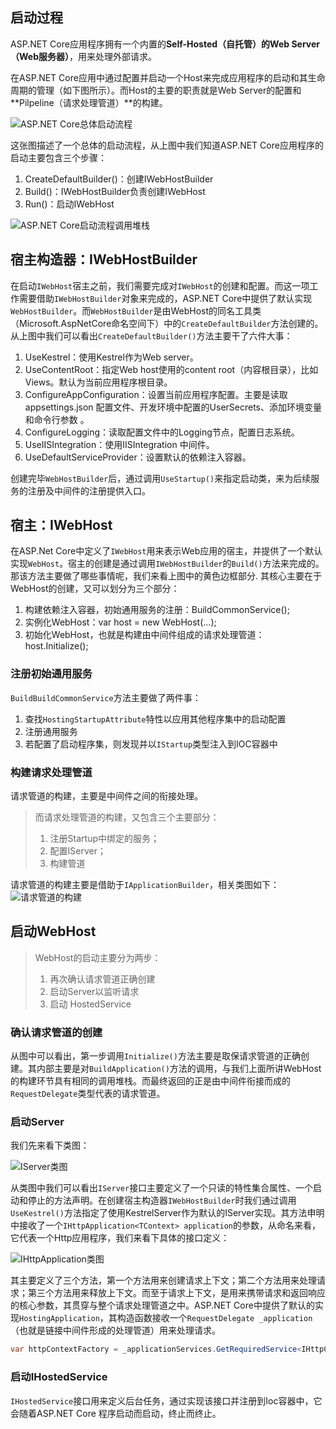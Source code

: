 ## 启动过程
ASP.NET Core应用程序拥有一个内置的**Self-Hosted（自托管）**的**Web Server（Web服务器）**，用来处理外部请求。

在ASP.NET Core应用中通过配置并启动一个Host来完成应用程序的启动和其生命周期的管理（如下图所示）。而Host的主要的职责就是Web Server的配置和**Pilpeline（请求处理管道）**的构建。

![ASP.NET Core总体启动流程](https://upload-images.jianshu.io/upload_images/2799767-5ecdfc52c288b66a.png?imageMogr2/auto-orient/strip%7CimageView2/2/w/1240)

这张图描述了一个总体的启动流程，从上图中我们知道ASP.NET Core应用程序的启动主要包含三个步骤：
1. CreateDefaultBuilder()：创建IWebHostBuilder
2. Build()：IWebHostBuilder负责创建IWebHost
3. Run()：启动IWebHost

 ![ASP.NET Core启动流程调用堆栈](https://upload-images.jianshu.io/upload_images/2799767-956a061437103079.png?imageMogr2/auto-orient/strip%7CimageView2/2/w/1240)

## 宿主构造器：IWebHostBuilder
在启动`IWebHost`宿主之前，我们需要完成对`IWebHost`的创建和配置。而这一项工作需要借助`IWebHostBuilder`对象来完成的，ASP.NET Core中提供了默认实现`WebHostBuilder`。而`WebHostBuilder`是由WebHost的同名工具类（Microsoft.AspNetCore命名空间下）中的`CreateDefaultBuilder`方法创建的。
从上图中我们可以看出`CreateDefaultBuilder()`方法主要干了六件大事：

1. UseKestrel：使用Kestrel作为Web server。
2. UseContentRoot：指定Web host使用的content root（内容根目录），比如Views。默认为当前应用程序根目录。
3. ConfigureAppConfiguration：设置当前应用程序配置。主要是读取 appsettings.json 配置文件、开发环境中配置的UserSecrets、添加环境变量和命令行参数 。
4. ConfigureLogging：读取配置文件中的Logging节点，配置日志系统。
5. UseIISIntegration：使用IISIntegration 中间件。
6. UseDefaultServiceProvider：设置默认的依赖注入容器。

创建完毕`WebHostBuilder`后，通过调用`UseStartup()`来指定启动类，来为后续服务的注册及中间件的注册提供入口。

## 宿主：IWebHost
在ASP.Net Core中定义了`IWebHost`用来表示Web应用的宿主，并提供了一个默认实现`WebHost`。宿主的创建是通过调用`IWebHostBuilder`的`Build()`方法来完成的。那该方法主要做了哪些事情呢，我们来看上图中的黄色边框部分.
其核心主要在于WebHost的创建，又可以划分为三个部分：

1. 构建依赖注入容器，初始通用服务的注册：BuildCommonService();
2. 实例化WebHost：var host = new WebHost(...);
3. 初始化WebHost，也就是构建由中间件组成的请求处理管道：host.Initialize();

### 注册初始通用服务

`BuildBuildCommonService`方法主要做了两件事：

1. 查找`HostingStartupAttribute`特性以应用其他程序集中的启动配置
2. 注册通用服务
3. 若配置了启动程序集，则发现并以`IStartup`类型注入到IOC容器中

### 构建请求处理管道

请求管道的构建，主要是中间件之间的衔接处理。

> 而请求处理管道的构建，又包含三个主要部分：
> 
> 1. 注册Startup中绑定的服务；
> 2. 配置IServer；
> 3. 构建管道

请求管道的构建主要是借助于`IApplicationBuilder`，相关类图如下：  
![请求管道的构建](https://upload-images.jianshu.io/upload_images/2799767-b4bced8e49659acd.png?imageMogr2/auto-orient/strip%7CimageView2/2/w/1240)

## 启动WebHost

> WebHost的启动主要分为两步：
> 
> 1. 再次确认请求管道正确创建
> 2. 启动Server以监听请求
> 3. 启动 HostedService

### 确认请求管道的创建

从图中可以看出，第一步调用`Initialize()`方法主要是取保请求管道的正确创建。其内部主要是对`BuildApplication()`方法的调用，与我们上面所讲WebHost的构建环节具有相同的调用堆栈。而最终返回的正是由中间件衔接而成的`RequestDelegate`类型代表的请求管道。

### 启动Server

我们先来看下类图：

![IServer类图](https://upload-images.jianshu.io/upload_images/2799767-311fe9a2b753718d.png?imageMogr2/auto-orient/strip%7CimageView2/2/w/1240)

从类图中我们可以看出`IServer`接口主要定义了一个只读的特性集合属性、一个启动和停止的方法声明。在创建宿主构造器`IWebHostBuilder`时我们通过调用`UseKestrel()`方法指定了使用KestrelServer作为默认的IServer实现。其方法申明中接收了一个`IHttpApplication<TContext> application`的参数，从命名来看，它代表一个Http应用程序，我们来看下具体的接口定义：

![IHttpApplication类图](https://upload-images.jianshu.io/upload_images/2799767-ec6da9b7c1a03061.png?imageMogr2/auto-orient/strip%7CimageView2/2/w/1240)

其主要定义了三个方法，第一个方法用来创建请求上下文；第二个方法用来处理请求；第三个方法用来释放上下文。而至于请求上下文，是用来携带请求和返回响应的核心参数，其贯穿与整个请求处理管道之中。ASP.NET Core中提供了默认的实现`HostingApplication`，其构造函数接收一个`RequestDelegate _application`（也就是链接中间件形成的处理管道）用来处理请求。

```csharp
var httpContextFactory = _applicationServices.GetRequiredService<IHttpContextFactory>();var hostingApp = new HostingApplication(_application, _logger, diagnosticSource, httpContextFactory);
```

### 启动IHostedService

`IHostedService`接口用来定义后台任务，通过实现该接口并注册到Ioc容器中，它会随着ASP.NET Core 程序启动而启动，终止而终止。